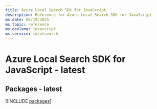 ```yaml
---
title: Azure Local Search SDK for JavaScript
description: Reference for Azure Local Search SDK for JavaScript
ms.date: 08/19/2025
ms.topic: reference
ms.devlang: javascript
ms.service: localsearch
---
```

# Azure Local Search SDK for JavaScript - latest
## Packages - latest
[!INCLUDE [packages](local-search-index.md)]